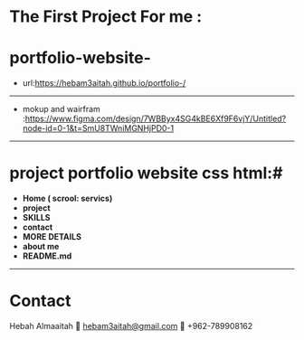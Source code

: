 # The First Project For me :
# portfolio-website-
*  url:https://hebam3aitah.github.io/portfolio-/ 
---
*  mokup and wairfram :https://www.figma.com/design/7WBByx4SG4kBE6Xf9F6vjY/Untitled?node-id=0-1&t=SmU8TWniMGNHjPD0-1
---
# project portfolio website css html:#
- **Home ( scrool: servics)** 
- **project** 
- **SKILLS** 
- **contact**
- **MORE DETAILS**
- **about me**
- **README.md**
---
# Contact
Hebah Almaaitah
📧 hebam3aitah@gmail.com
📱 +962-789908162

